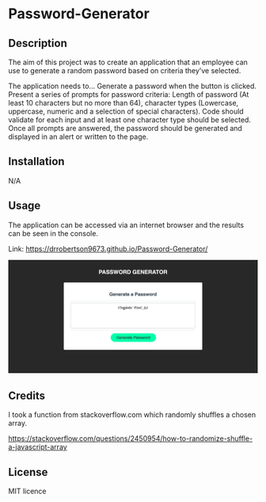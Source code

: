 # Password-Generator

## Description
The aim of this project was to create an application that an employee can use to generate a random password based on criteria they’ve selected.

The application needs to...
Generate a password when the button is clicked.
Present a series of prompts for password criteria: Length of password (At least 10 characters but no more than 64), character types (Lowercase, uppercase, numeric and a selection of special characters).
Code should validate for each input and at least one character type should be selected.
Once all prompts are answered, the password should be generated and displayed in an alert or written to the page.

## Installation

N/A

## Usage

The application can be accessed via an internet browser and the results can be seen in the console.

Link: https://drrobertson9673.github.io/Password-Generator/

![screenshot of the application results](assets/images/screenshot.png)

## Credits

I took a function from stackoverflow.com which randomly shuffles a chosen array.

https://stackoverflow.com/questions/2450954/how-to-randomize-shuffle-a-javascript-array

## License

MIT licence
